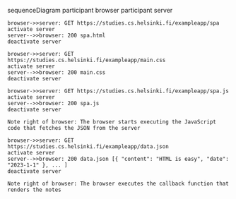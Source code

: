 sequenceDiagram
    participant browser
    participant server

    browser->>server: GET https://studies.cs.helsinki.fi/exampleapp/spa
    activate server
    server-->>browser: 200 spa.html
    deactivate server

    browser->>server: GET https://studies.cs.helsinki.fi/exampleapp/main.css
    activate server
    server-->>browser: 200 main.css
    deactivate server

    browser->>server: GET https://studies.cs.helsinki.fi/exampleapp/spa.js
    activate server
    server-->>browser: 200 spa.js
    deactivate server

    Note right of browser: The browser starts executing the JavaScript code that fetches the JSON from the server

    browser->>server: GET https://studies.cs.helsinki.fi/exampleapp/data.json
    activate server
    server-->>browser: 200 data.json [{ "content": "HTML is easy", "date": "2023-1-1" }, ... ] 
    deactivate server

    Note right of browser: The browser executes the callback function that renders the notes
